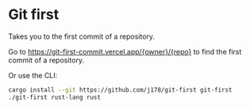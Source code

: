 # Git first

Takes you to the first commit of a repository.

Go to https://git-first-commit.vercel.app/{owner}/{repo} to find the first commit of a repository.

Or use the CLI:

```bash
cargo install --git https://github.com/j178/git-first git-first
./git-first rust-lang rust
```
